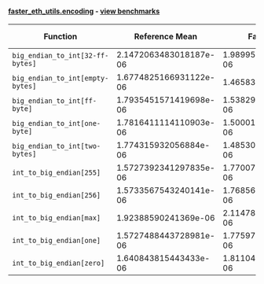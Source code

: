 #### [faster_eth_utils.encoding](https://github.com/BobTheBuidler/faster-eth-utils/blob/renovate/mypy-1.x/faster_eth_utils/encoding.py) - [view benchmarks](https://github.com/BobTheBuidler/faster-eth-utils/blob/renovate/mypy-1.x/benchmarks/test_encoding_benchmarks.py)

| Function | Reference Mean | Faster Mean | % Change | Speedup (%) | x Faster | Faster |
|----------|---------------|-------------|----------|-------------|----------|--------|
| `big_endian_to_int[32-ff-bytes]` | 2.1472063483018187e-06 | 1.989956211165236e-06 | 7.32% | 7.90% | 1.08x | ✅ |
| `big_endian_to_int[empty-bytes]` | 1.6774825166931122e-06 | 1.46583643842337e-06 | 12.62% | 14.44% | 1.14x | ✅ |
| `big_endian_to_int[ff-byte]` | 1.7935451571419698e-06 | 1.538292471786996e-06 | 14.23% | 16.59% | 1.17x | ✅ |
| `big_endian_to_int[one-byte]` | 1.7816411114110903e-06 | 1.5000174873800428e-06 | 15.81% | 18.77% | 1.19x | ✅ |
| `big_endian_to_int[two-bytes]` | 1.774315932056884e-06 | 1.4853040041841559e-06 | 16.29% | 19.46% | 1.19x | ✅ |
| `int_to_big_endian[255]` | 1.5727392341297835e-06 | 1.7700736335567609e-06 | -12.55% | -11.15% | 0.89x | ❌ |
| `int_to_big_endian[256]` | 1.5733567543240141e-06 | 1.7685680451001931e-06 | -12.41% | -11.04% | 0.89x | ❌ |
| `int_to_big_endian[max]` | 1.92388590241369e-06 | 2.114784122996722e-06 | -9.92% | -9.03% | 0.91x | ❌ |
| `int_to_big_endian[one]` | 1.5727488443728981e-06 | 1.775977462522863e-06 | -12.92% | -11.44% | 0.89x | ❌ |
| `int_to_big_endian[zero]` | 1.640843815443433e-06 | 1.8110431508495524e-06 | -10.37% | -9.40% | 0.91x | ❌ |
